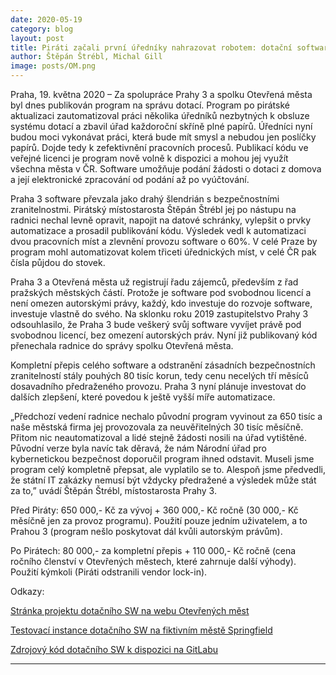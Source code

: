 ```yaml
---
date: 2020-05-19
category: blog
layout: post
title: Piráti začali první úředníky nahrazovat robotem: dotační software Prahy 3 nyní volně k dispozici všem
author: Štěpán Štrébl, Michal Gill
image: posts/OM.png
---
```


Praha, 19. května 2020 – Za spolupráce Prahy 3 a spolku Otevřená města byl dnes publikován program na správu dotací. Program po pirátské aktualizaci zautomatizoval práci několika úředníků nezbytných k obsluze systému dotací a zbavil úřad každoroční skříně plné papírů. Úředníci nyní budou moci vykonávat práci, která bude mít smysl a nebudou jen poslíčky papírů. Dojde tedy k zefektivnění pracovních procesů. Publikací kódu ve veřejné licenci je program nově volně k dispozici a mohou jej využít všechna města v ČR. Software umožňuje podání žádosti o dotaci z domova a její elektronické zpracování od podání až po vyúčtování.
 
Praha 3 software převzala jako drahý šlendrián s bezpečnostními zranitelnostmi. Pirátský místostarosta Štěpán Štrébl jej po nástupu na radnici nechal levně opravit, napojit na datové schránky, vylepšit o prvky automatizace a prosadil publikování kódu. Výsledek vedl k automatizaci dvou pracovních míst a zlevnění provozu software o 60%. V celé Praze by program mohl automatizovat kolem třiceti úřednických míst, v celé ČR pak čísla půjdou do stovek.
 
Praha 3 a Otevřená města už registrují řadu zájemců, především z řad pražských městských částí. Protože je software pod svobodnou licencí a není omezen autorskými právy, každý, kdo investuje do rozvoje software, investuje vlastně do svého. Na sklonku roku 2019 zastupitelstvo Prahy 3 odsouhlasilo, že Praha 3 bude veškerý svůj software vyvíjet právě pod svobodnou licencí, bez omezení autorských práv. Nyní již publikovaný kód přenechala radnice do správy spolku Otevřená města.
 
Kompletní přepis celého software a odstranění zásadních bezpečnostních zranitelností stály  pouhých 80 tisíc korun, tedy cenu necelých tří měsíců dosavadního předraženého provozu. Praha 3 nyní plánuje investovat do dalších zlepšení, které povedou k ještě vyšší míře automatizace.
 
„Předchozí vedení radnice nechalo původní program vyvinout za 650 tisíc a naše městská firma jej provozovala za neuvěřitelných 30 tisíc měsíčně. Přitom nic neautomatizoval a lidé stejně žádosti nosili na úřad vytištěné. Původní verze byla navíc tak děravá, že nám Národní úřad pro kybernetickou bezpečnost doporučil program ihned odstavit. Museli jsme program celý kompletně přepsat, ale vyplatilo se to. Alespoň jsme předvedli, že státní IT zakázky nemusí být vždycky předražené a výsledek může stát za to,” uvádí Štěpán Štrébl, místostarosta Prahy 3.


 
Před Piráty:
650 000,- Kč za vývoj + 360 000,- Kč ročně (30 000,- Kč měsíčně jen za provoz programu). Použití pouze jedním uživatelem, a to Prahou 3 (program nešlo poskytovat dál kvůli autorským právům).

Po Pirátech:
80 000,- za kompletní přepis + 110 000,- Kč ročně (cena ročního členství v Otevřených městech, které zahrnuje další výhody). Použití kýmkoli (Piráti odstranili vendor lock-in).

Odkazy:
 
[Stránka projektu dotačního SW na webu Otevřených měst](https://www.otevrenamesta.cz/projekty/dsw)

[Testovací instance dotačního SW na fiktivním městě Springfield](https://dsw2.otevrenamesta.cz/)

[Zdrojový kód dotačního SW k dispozici na GitLabu](https://gitlab.com/otevrenamesta/praha3/dsw2)

- - -
